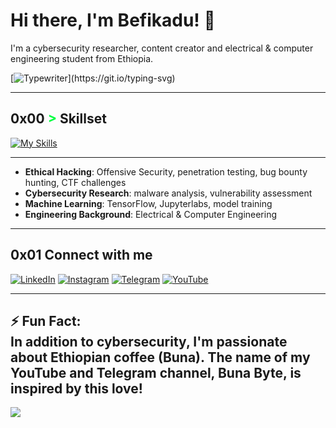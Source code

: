 # Hi there, I'm Befikadu! 👋
I'm a cybersecurity researcher, content creator and electrical & computer engineering student from Ethiopia.


[![Typewriter](https://readme-typing-svg.herokuapp.com?font=Orbitron&size=30&duration=4000&color=00FF40&pause=500&center=true&random=false&width=1200&lines=$+Ethical+Hacker+and+Cybersecurity+Researcher+for+a+Safer+Digital+World;)](https://git.io/typing-svg)

---

## 0x00 <span style="color: #00FF40 !important;">&gt;</span> Skillset

[![My Skills](https://skillicons.dev/icons?i=python,c,cpp,linux,bash,git,kali,flask,js,html,css,mysql,pr,tensorflow,jupyter&perline=8)](https://skillicons.dev)

---

- **Ethical Hacking**: Offensive Security, penetration testing, bug bounty hunting, CTF challenges
- **Cybersecurity Research**: malware analysis, vulnerability assessment
- **Machine Learning**: TensorFlow, Jupyterlabs, model training 
- **Engineering Background**: Electrical & Computer Engineering
---


## 0x01 Connect with me
[![LinkedIn](https://img.shields.io/badge/LinkedIn-BefikaduTesfaye-0077B5?style=flat-square&logo=linkedin&logoColor=white)](https://www.linkedin.com/in/befikadu-tesfaye/)
[![Instagram](https://img.shields.io/badge/Instagram-BefikaduTesfaye-%23E4405F.svg?logo=Instagram&logoColor=white)](https://instagram.com/0xfke)
[![Telegram](https://img.shields.io/badge/Telegram-BunaByte-0088cc?style=flat-square&logo=telegram&logoColor=white)](https://t.me/hacker_habesha)
[![YouTube](https://img.shields.io/badge/YouTube-BunaByte-red?style=flat-square&logo=youtube&logoColor=white)](https://www.youtube.com/@bunabyte?sub_confirmation=1) 

---
⚡ Fun Fact:<br>In addition to cybersecurity, I'm passionate about Ethiopian coffee (Buna). The name of my YouTube and Telegram channel, Buna Byte, is inspired by this love!
---
[![](https://visitcount.itsvg.in/api?id=0xfke&icon=0&color=0)](https://visitcount.itsvg.in)


